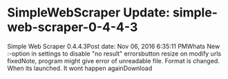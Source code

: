 # SimpleWebScraper Update: simple-web-scraper-0-4-4-3

Simple Web Scraper 0.4.4.3Post date: Nov 06, 2016 6:35:11 PMWhats New :-option in settings to disable "no result" errorsbutton resize on modify urls fixedNote, program might give error of unreadable file. Format is changed. When its launched. It wont happen againDownload